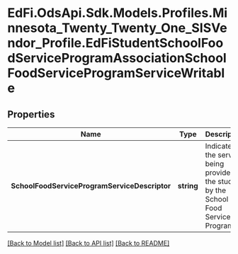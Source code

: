 # EdFi.OdsApi.Sdk.Models.Profiles.Minnesota_Twenty_Twenty_One_SISVendor_Profile.EdFiStudentSchoolFoodServiceProgramAssociationSchoolFoodServiceProgramServiceWritable
## Properties

Name | Type | Description | Notes
------------ | ------------- | ------------- | -------------
**SchoolFoodServiceProgramServiceDescriptor** | **string** | Indicates the service being provided to the student by the School Food Service Program. | 

[[Back to Model list]](../README.md#documentation-for-models) [[Back to API list]](../README.md#documentation-for-api-endpoints) [[Back to README]](../README.md)

